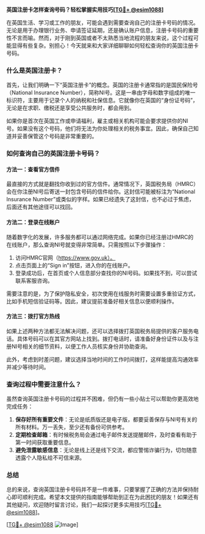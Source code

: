 **英国注册卡怎样查询号码？轻松掌握实用技巧[[TG💪+ @esim1088](https://t.me/s/esim1088)]**

在英国生活、学习或工作的朋友，可能会遇到需要查询自己的注册卡号码的情况。无论是用于办理银行业务、申请签证延期，还是确认账户信息，注册卡号码的重要性不言而喻。然而，对于刚到英国或者不太熟悉当地流程的朋友来说，这个过程可能显得有些复杂。别担心！今天就来和大家详细聊聊如何轻松查询你的英国注册卡号码。

### 什么是英国注册卡？

首先，让我们明确一下“英国注册卡”的概念。英国的注册卡通常指的是国民保险号（National Insurance Number），简称NI号。这是一串由字母和数字组成的唯一标识符，主要用于记录个人的纳税和社保信息。它就像你在英国的“身份证号码”，无论是在求职、缴税还是享受公共服务时，都会用到。

如果你是首次在英国工作或申请福利，雇主或相关机构可能会要求提供你的NI号。如果没有这个号码，他们将无法为你处理相关的税务事宜。因此，确保自己知道并妥善保管这个号码是非常重要的。

### 如何查询自己的英国注册卡号码？

#### 方法一：查看官方信件

最直接的方式就是翻找你收到过的官方信件。通常情况下，英国税务局（HMRC）会在你注册NI号后寄送一封包含号码的信件给你。这封信可能被标注为“National Insurance Number”或类似的字样。如果已经遗失了这封信，也不必过于焦虑，后面还有其他途径可以找回。

#### 方法二：登录在线账户

随着数字化的发展，许多服务都可以通过网络完成。如果你已经注册过HMRC的在线账户，那么查询NI号就变得非常简单。只需按照以下步骤操作：

1. 访问HMRC官网（https://www.gov.uk）。
2. 点击页面上的“Sign in”按钮，进入你的在线账户。
3. 登录成功后，在首页或个人信息部分查找你的NI号码。如果找不到，可以尝试联系客服咨询。

需要注意的是，为了保护隐私安全，初次使用在线服务时需要设置多重验证方式，比如手机短信验证码等。因此，建议提前准备好相关信息以便顺利操作。

#### 方法三：拨打官方热线

如果上述两种方法都无法解决问题，还可以选择拨打英国税务局提供的客户服务电话。具体号码可以在其官方网站上找到。拨打电话时，请准备好身份证件以及与注册NI号相关的细节资料，以便工作人员核实身份并协助查询。

此外，考虑到时差问题，建议选择当地时间的工作时间拨打，这样能提高沟通效率并减少等待时间。

### 查询过程中需要注意什么？

虽然查询英国注册卡号码的过程并不困难，但仍有一些小贴士可以帮助你更高效地完成任务：

1. **保存好所有重要文件**：无论是纸质版还是电子版，都要妥善保存与NI号有关的所有材料。万一丢失，至少还有备份可供参考。
2. **定期检查邮箱**：有时候税务局会通过电子邮件发送提醒邮件，及时查看有助于第一时间获取重要信息。
3. **避免泄露敏感信息**：无论是线上还是线下交流，都应警惕诈骗行为，切勿随意透露个人隐私给不可信来源。

### 总结

总的来说，查询英国注册卡号码并不是一件难事，只要掌握了正确的方法并保持耐心即可顺利完成。希望本文提供的指南能够帮助到正在为此困扰的朋友！如果还有其他疑问，欢迎随时留言讨论，我们一起探讨更多实用技巧[[TG💪+ @esim1088](https://t.me/s/esim1088)]。

[[TG💪+ @esim1088](https://t.me/s/esim1088) ![Image](https://i.postimg.cc/4NQfJmqS/Snipaste-2025-05-13-00-14-12.png)]